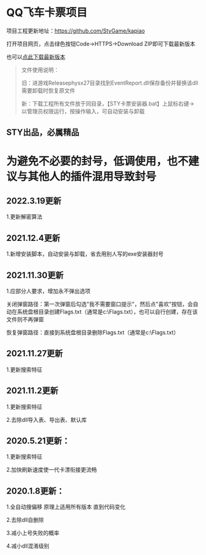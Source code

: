 # QQ飞车卡票项目

项目工程更新地址：https://github.com/StyGame/kapiao  

打开项目网页，点击绿色按钮Code->HTTPS->Download ZIP即可下载最新版本

也可以[点此下载最新版本](https://github.com/StyGame/kapiao/archive/refs/heads/main.zip)

>文件使用说明：
>
>旧：进游戏Releasephysx27目录找到EventReport.dll保存备份并替换该dll 需要卸载时恢复原文件
>
>新：下载工程所有文件放于同目录，【STY卡票安装器.bat】上鼠标右键->以管理员权限运行，按操作输入，可自动安装与卸载

STY出品，必属精品
---------------------------------------
为避免不必要的封号，低调使用，也不建议与其他人的插件混用导致封号
====

## 2022.3.19更新

1.更新解密算法

## 2021.12.4更新

1.新增安装脚本，自动安装与卸载，省去用别人写的exe安装器封号


## 2021.11.30更新

1.应部分人要求，增加永不弹出选项

关闭弹窗路径：第一次弹窗后勾选"我不需要窗口提示"，然后点"喜欢"按钮，会自动在系统盘根目录创建Flags.txt（通常是c:\Flags.txt），也可以自行创建，存在该文件则不再弹窗

恢复弹窗路径：直接到系统盘根目录删除Flags.txt（通常是c:\Flags.txt）


## 2021.11.27更新

1.更新搜索特征


## 2021.11.2更新

1.更新搜索特征

2.去除dll导入表、导出表、默认库


## 2020.5.21更新：

1.更新搜索特征

2.加快刷新速度使一代卡漂衔接更流畅


## 2020.1.8更新：

1.全自动搜偏移 原理上适用所有版本 直到代码变化

2.去除dll自删除

3.减小上号失败的概率

4.减小dll混淆级别


